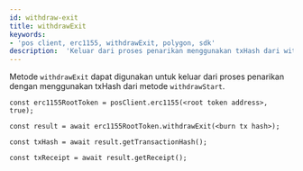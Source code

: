 ```yaml
---
id: withdraw-exit
title: withdrawExit
keywords:
- 'pos client, erc1155, withdrawExit, polygon, sdk'
description:  'Keluar dari proses penarikan menggunakan txHash dari withdrawStart.'
---
```


Metode `withdrawExit` dapat digunakan untuk keluar dari proses penarikan dengan menggunakan txHash dari metode `withdrawStart`.

```
const erc1155RootToken = posClient.erc1155(<root token address>, true);

const result = await erc1155RootToken.withdrawExit(<burn tx hash>);

const txHash = await result.getTransactionHash();

const txReceipt = await result.getReceipt();

```
